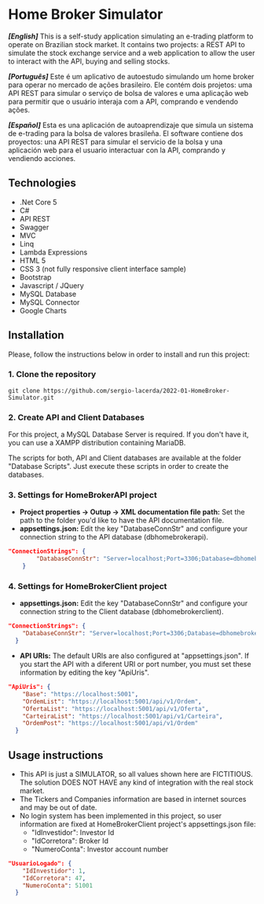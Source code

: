 # Home Broker Simulator

_**[English]**_ This is a self-study application simulating an e-trading platform to operate on Brazilian stock market. It contains two projects: a REST API to simulate the stock exchange service and a web application to allow the user to interact with the API, buying and selling stocks. 

_**[Português]**_ Este é um aplicativo de autoestudo simulando um home broker para operar no mercado de ações brasileiro. Ele contém dois projetos: uma API REST para simular o serviço de bolsa de valores e uma aplicação web para permitir que o usuário interaja com a API, comprando e vendendo ações. 

_**[Español]**_ Esta es una aplicación de autoaprendizaje que simula un sistema de e-trading para la bolsa de valores brasileña. El software contiene dos proyectos: una API REST para simular el servicio de la bolsa y una aplicación web para el usuario interactuar con la API, comprando y vendiendo acciones.

   
## Technologies 

- .Net Core 5
- C#
- API REST
- Swagger
- MVC
- Linq
- Lambda Expressions
- HTML 5
- CSS 3 (not fully responsive client interface sample)
- Bootstrap
- Javascript / JQuery
- MySQL Database
- MySQL Connector
- Google Charts

   
## Installation

Please, follow the instructions below in order to install and run this project:

    
### 1. Clone the repository

```console
git clone https://github.com/sergio-lacerda/2022-01-HomeBroker-Simulator.git
```

   
### 2. Create API and Client Databases

For this project, a MySQL Database Server is required. If you don't have it, you can use a XAMPP distribution containing MariaDB.

The scripts for both, API and Client databases are available at the folder "Database Scripts". Just execute these scripts in order to create the databases.

   
### 3. Settings for HomeBrokerAPI project

- **Project properties -> Outup -> XML documentation file path:** Set the path to the folder you'd like to have the API documentation file.
- **appsettings.json:** Edit the key "DatabaseConnStr" and configure your connection string to the API database (dbhomebrokerapi).

```json
"ConnectionStrings": {
        "DatabaseConnStr": "Server=localhost;Port=3306;Database=dbhomebrokerapi;Uid=root;Pwd=;"
    }
```

   
### 4. Settings for HomeBrokerClient project

- **appsettings.json:** Edit the key "DatabaseConnStr" and configure your connection string to the Client database (dbhomebrokerclient).

```json
"ConnectionStrings": {
    "DatabaseConnStr": "Server=localhost;Port=3306;Database=dbhomebrokerclient;Uid=root;Pwd=;"
  }
```

- **API URIs:** The default URIs are also configured at "appsettings.json". If you start the API with a diferent URI or port number, you must set these information by editing the key "ApiUris".

```json
"ApiUris": {
    "Base": "https://localhost:5001",
    "OrdemList": "https://localhost:5001/api/v1/Ordem",
    "OfertaList": "https://localhost:5001/api/v1/Oferta",
    "CarteiraList": "https://localhost:5001/api/v1/Carteira",
    "OrdemPost": "https://localhost:5001/api/v1/Ordem"
  }
```

## Usage instructions

- This API is just a SIMULATOR, so all values shown here are FICTITIOUS. The solution DOES NOT HAVE any kind of integration with the real stock market.
- The Tickers and Companies information are based in internet sources and may be out of date.
- No login system has been implemented in this project, so user information are fixed at HomeBrokerClient project's appsettings.json file:
    - "IdInvestidor": Investor Id
    - "IdCorretora": Broker Id
    - "NumeroConta": Investor account number

```json
"UsuarioLogado": {
    "IdInvestidor": 1,
    "IdCorretora": 47,
    "NumeroConta": 51001
  }
```